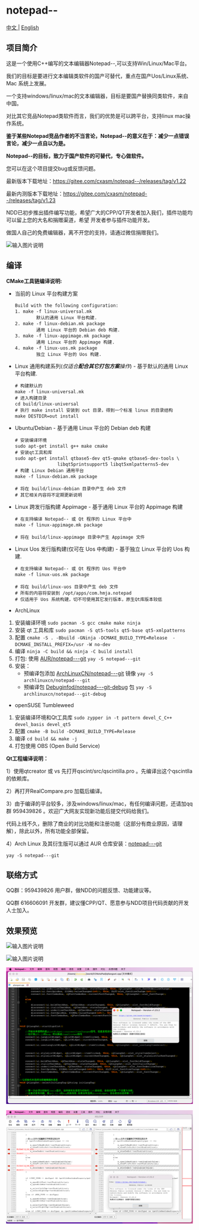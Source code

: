 # notepad--

[中文 ](README.md) | [English](README_EN.md)

## 项目简介

这是一个使用C++编写的文本编辑器Notepad--,可以支持Win/Linux/Mac平台。

我们的目标是要进行文本编辑类软件的国产可替代，重点在国产Uos/Linux系统、Mac 系统上发展。

一个支持windows/linux/mac的文本编辑器，目标是要国产替换同类软件，来自中国。

对比其它竞品Notepad类软件而言，我们的优势是可以跨平台，支持linux mac操作系统。

 **鉴于某些Notepad竞品作者的不当言论，Notepad--的意义在于：减少一点错误言论，减少一点自以为是。** 

 **Notepad--的目标，致力于国产软件的可替代，专心做软件。**

您可以在这个项目提交bug或反馈问题。

最新版本下载地址：https://gitee.com/cxasm/notepad--/releases/tag/v1.22

最新内测版本下载地址：https://gitee.com/cxasm/notepad--/releases/tag/v1.23

NDD已初步推出插件编写功能，希望广大的CPP/QT开发者加入我们，插件功能均可以留上您的大名和捐赠渠道，希望
开发者参与插件功能开发。

做国人自己的免费编辑器，离不开您的支持，请通过微信捐赠我们。

![输入图片说明](6688.png)

## 编译

**CMake工具链编译说明:**

- 当前的 Linux 平台构建方案

    ```shell
    Build with the following configuration:
    1. make -f linux-universal.mk 
            默认的通用 Linux 平台构建.
    2. make -f linux-debian.mk package 
            通用 Linux 平台的 Debian deb 构建.
    3. make -f linux-appimage.mk package 
            通用 Linux 平台的 Appimage 构建.
    4. make -f linux-uos.mk package 
            独立 Linux 平台的 Uos 构建.
    ```

- Linux 通用构建系列(*仅适合**配合其它打包方案**操作*) - 基于默认的通用 Linux 平台构建.

    ```shell
    # 构建默认的
    make -f linux-universal.mk 
    # 进入构建目录
    cd build/linux-universal
    # 执行 make install 安装到 out 目录，得到一个标准 linux 的目录结构
    make DESTDIR=out install
    ```

- Ubuntu/Debian - 基于通用 Linux 平台的 Debian deb 构建

    ```shell
    # 安装编译环境 
    sudo apt-get install g++ make cmake
    # 安装qt工具和库
    sudo apt-get install qtbase5-dev qt5-qmake qtbase5-dev-tools \
                    libqt5printsupport5 libqt5xmlpatterns5-dev
    # 构建 Linux Debian 通用平台
    make -f linux-debian.mk package

    # 将在 build/linux-debian 目录中产生 deb 文件
    # 其它相关内容将不定期更新说明
    ```

- Linux 跨发行版构建 Appimage - 基于通用 Linux 平台的 Appimage 构建

    ```shell
    # 在支持编译 Notepad-- 或 Qt 程序的 Linux 平台中
    make -f linux-appimage.mk package

    # 将在 build/linux-appimage 目录中产生 Appimage 文件
    ```

- Linux Uos 发行版构建(仅可在 Uos 中构建) - 基于独立 Linux 平台的 Uos 构建.

    ```shell
    # 在支持编译 Notepad-- 或 Qt 程序的 Uos 平台中
    make -f linux-uos.mk package

    # 将在 build/linux-uos 目录中产生 deb 文件
    # 所有的内容将安装到 /opt/apps/com.hmja.notepad
    # 仅适用于 Uos 系统构建，切不可使用其它发行版本，原生Qt库版本较低
    ```

- ArchLinux

1. 安装编译环境 `sudo pacman -S gcc cmake make ninja`
1. 安装 qt 工具和库 `sudo pacman -S qt5-tools qt5-base qt5-xmlpatterns`
1. 配置 `cmake -S . -Bbuild -GNinja -DCMAKE_BUILD_TYPE=Release  -DCMAKE_INSTALL_PREFIX=/usr -W no-dev`
1. 编译 `ninja -C build && ninja -C build install`
1. 打包: 使用 [AUR/notepad---git](https://aur.archlinux.org/packages/notepad---git) `yay -S notepad---git`
1. 安装：
    - 预编译包添加 [ArchLinuxCN/notepad---git](https://github.com/archlinuxcn/repo) 镜像 `yay -S archlinuxcn/notepad---git`
    - 预编译包 [Debuginfod/notepad---git-debug](https://wiki.archlinux.org/title/Debuginfod) 包 `yay -S archlinuxcn/notepad---git-debug`

- openSUSE Tumbleweed

1. 安装编译环境和Qt工具库 `sudo zypper in -t pattern devel_C_C++ devel_basis devel_qt5 `
1. 配置 `cmake -B build -DCMAKE_BUILD_TYPE=Release `
1. 编译 `cd build && make -j `
1. 打包使用 OBS (Open Build Service)

**Qt工程编译说明：** 

1）使用qtcreator 或 vs  先打开qscint/src/qscintilla.pro 。先编译出这个qscintlla的依赖库。

2）再打开RealCompare.pro 加载后编译。

3）由于编译的平台较多，涉及windows/linux/mac，有任何编译问题，还请加qq群 959439826 。欢迎广大网友实现新功能后提交代码给我们。

代码上线不久，删除了商业的对比功能和注册功能（这部分有商业原因，请理解），除此以外，所有功能全部保留。

4）Arch Linux 及其衍生版可以通过 AUR 仓库安装：[notepad---git](https://aur.archlinux.org/packages/notepad---git)
```
yay -S notepad---git
```
## 联络方式

QQ群：959439826 用户群，做NDD的问题反馈、功能建议等。

QQ群 616606091 开发群，建议懂CPP/QT、愿意参与NDD项目代码贡献的开发人士加入。

## 效果预览

![输入图片说明](png/20221107_160824.png)

![输入图片说明](png/6.png)

![Mac系统运行图](png/%E6%88%AA%E5%B1%8F2023-02-26%2011.41.20.png)

![Mac系统文件对比图](png/%E6%88%AA%E5%B1%8F2023-02-26%2011.45.48.png)